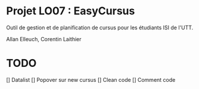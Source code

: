 # Projet LO07 : EasyCursus
Outil de gestion et de planification de cursus pour les étudiants ISI de l'UTT.

Allan Elleuch, Corentin Laithier

# TODO

[] Datalist
[] Popover sur new cursus
[] Clean code
[] Comment code
